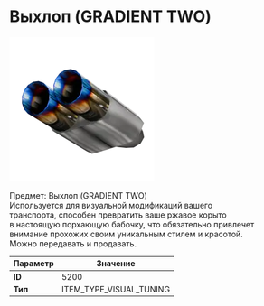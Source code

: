 # Выхлоп (GRADIENT TWO)

![Item Image](../img/5200.webp?raw=true)

Предмет: Выхлоп (GRADIENT TWO)<br>Используется для визуальной модификаций вашего<br>транспорта, способен превратить ваше ржавое корыто<br>в настоящую порхающую бабочку, что обязательно привлечет<br>внимание прохожих своим уникальным стилем и красотой.<br>Можно передавать и продавать.


| Параметр | Значение |
|----------|----------|
| **ID** | 5200 |
| **Тип** | ITEM_TYPE_VISUAL_TUNING |

